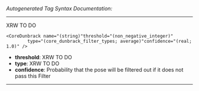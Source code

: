 _Autogenerated Tag Syntax Documentation:_

---
XRW TO DO

```
<CoreDunbrack name="(string)"threshold="(non_negative_integer)"
        type="(core_dunbrack_filter_types; average)"confidence="(real; 1.0)" />
```

-   **threshold**: XRW TO DO
-   **type**: XRW TO DO
-   **confidence**: Probability that the pose will be filtered out if it does not pass this Filter

---

